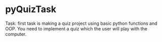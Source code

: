 # pyQuizTask
Task:  first task is making a quiz project using basic python functions and OOP. You need to implement a quiz which the user will play with the computer.
